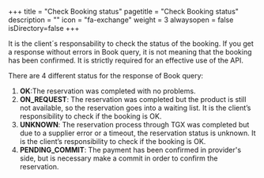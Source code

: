 +++
title = "Check Booking status"
pagetitle = "Check Booking status"
description = ""
icon = "fa-exchange"
weight = 3
alwaysopen = false
isDirectory=false
+++

It is the client´s responsability to check the status of the booking. If you get a response without errors in Book query, it is not meaning that the booking has been confirmed. It is strictly required for an effective use of the API. 

There are 4 different status for the response of Book query:

1. **OK**:The reservation was completed with no problems.
2. **ON_REQUEST**: The reservation was completed but the product is still not available, so the reservation goes into a waiting list. It is the client’s responsibility to check if the booking is OK.
3. **UNKNOWN**: The reservation process through TGX was completed but due to a supplier error or a timeout, the reservation status is unknown. It is the client’s responsibility to check if the booking is OK. 
4. **PENDING_COMMIT**: The payment has been confirmed in provider's side, but is necessary make a commit in order to confirm the reservation. 